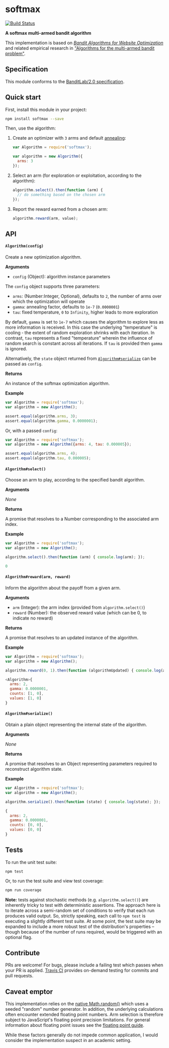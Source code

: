 softmax
=======

[![Build Status](https://travis-ci.org/kurttheviking/softmax.svg)](https://travis-ci.org/kurttheviking/softmax)

**A softmax multi-armed bandit algorithm**

This implementation is based on [<em>Bandit Algorithms for Website Optimization</em>](http://shop.oreilly.com/product/0636920027393.do) and related empirical research in ["Algorithms for the multi-armed bandit problem"](http://www.cs.mcgill.ca/~vkules/bandits.pdf).


## Specification

This module conforms to the [BanditLab/2.0 specification](https://github.com/banditlab/spec-js/releases).


## Quick start

First, install this module in your project:

```sh
npm install softmax --save
```

Then, use the algorithm:

1. Create an optimizer with `3` arms and default [annealing](https://en.wikipedia.org/wiki/Simulated_annealing):

    ```js
    var Algorithm = require('softmax');

    var algorithm = new Algorithm({
      arms: 3
    });
    ```

2. Select an arm (for exploration or exploitation, according to the algorithm):

    ```js
    algorithm.select().then(function (arm) {
      // do something based on the chosen arm
    });
    ```

3. Report the reward earned from a chosen arm:

    ```js
    algorithm.reward(arm, value);
    ```


## API

#### `Algorithm(config)`

Create a new optimization algorithm.

**Arguments**

- `config` (Object): algorithm instance parameters

The `config` object supports three parameters:

- `arms`: (Number:Integer, Optional), defaults to `2`, the number of arms over which the optimization will operate
- `gamma`: annealing factor, defaults to `1e-7` (`0.0000001`)
- `tau`: fixed temperature, `0` to `Infinity`, higher leads to more exploration

By default, `gamma` is set to `1e-7` which causes the algorithm to explore less as more information is received. In this case the underlying "temperature" is cooling &dash; the extent of random exploration shrinks with each iteration. In contrast, `tau` represents a fixed "temperature" wherein the influence of random search is constant across all iterations. If `tau` is provided then `gamma` is ignored.

Alternatively, the `state` object returned from [`Algorithm#serialize`](https://github.com/kurttheviking/softmax-js#algorithmserialize) can be passed as `config`.

**Returns**

An instance of the softmax optimization algorithm.

**Example**

```js
var Algorithm = require('softmax');
var algorithm = new Algorithm();

assert.equal(algorithm.arms, 3);
assert.equal(algorithm.gamma, 0.0000001);
```

Or, with a passed `config`:

```js
var Algorithm = require('softmax');
var algorithm = new Algorithm({arms: 4, tau: 0.000005});

assert.equal(algorithm.arms, 4);
assert.equal(algorithm.tau, 0.000005);
```

#### `Algorithm#select()`

Choose an arm to play, according to the specified bandit algorithm.

**Arguments**

_None_

**Returns**

A promise that resolves to a Number corresponding to the associated arm index.

**Example**

```js
var Algorithm = require('softmax');
var algorithm = new Algorithm();

algorithm.select().then(function (arm) { console.log(arm); });
```

```js
0
```

#### `Algorithm#reward(arm, reward)`

Inform the algorithm about the payoff from a given arm.

**Arguments**

- `arm` (Integer): the arm index (provided from `algorithm.select()`)
- `reward` (Number): the observed reward value (which can be 0, to indicate no reward)

**Returns**

A promise that resolves to an updated instance of the algorithm.

**Example**

```js
var Algorithm = require('softmax');
var algorithm = new Algorithm();

algorithm.reward(0, 1).then(function (algorithmUpdated) { console.log(algorithmUpdated) });
```

```js
<Algorithm>{
  arms: 2,
  gamma: 0.0000001,
  counts: [1, 0],
  values: [1, 0]
}
```

#### `Algorithm#serialize()`

Obtain a plain object representing the internal state of the algorithm.

**Arguments**

_None_

**Returns**

A promise that resolves to an Object representing parameters required to reconstruct algorithm state.

**Example**

```js
var Algorithm = require('softmax');
var algorithm = new Algorithm();

algorithm.serialize().then(function (state) { console.log(state); });
```

```js
{
  arms: 2,
  gamma: 0.0000001,
  counts: [0, 0],
  values: [0, 0]
}
```


## Tests

To run the unit test suite:

```
npm test
```

Or, to run the test suite and view test coverage:

```sh
npm run coverage
```

**Note:** tests against stochastic methods (e.g. `algorithm.select()`) are inherently tricky to test with deterministic assertions. The approach here is to iterate across a semi-random set of conditions to verify that each run produces valid output. So, strictly speaking, each call to `npm test` is executing a slightly different test suite. At some point, the test suite may be expanded to include a more robust test of the distribution's properties &ndash; though because of the number of runs required, would be triggered with an optional flag.


## Contribute

PRs are welcome! For bugs, please include a failing test which passes when your PR is applied. [Travis CI](https://travis-ci.org/kurttheviking/softmax) provides on-demand testing for commits and pull requests.


## Caveat emptor

This implementation relies on the [native Math.random()](https://developer.mozilla.org/en-US/docs/Web/JavaScript/Reference/Global_Objects/Math/random) which uses a seeded "random" number generator. In addition, the underlying calculations often encounter extended floating point numbers. Arm selection is therefore subject to JavaScript's floating point precision limitations. For general information about floating point issues see the [floating point guide](http://floating-point-gui.de).

While these factors generally do not impede common application, I would consider the implementation suspect in an academic setting.
